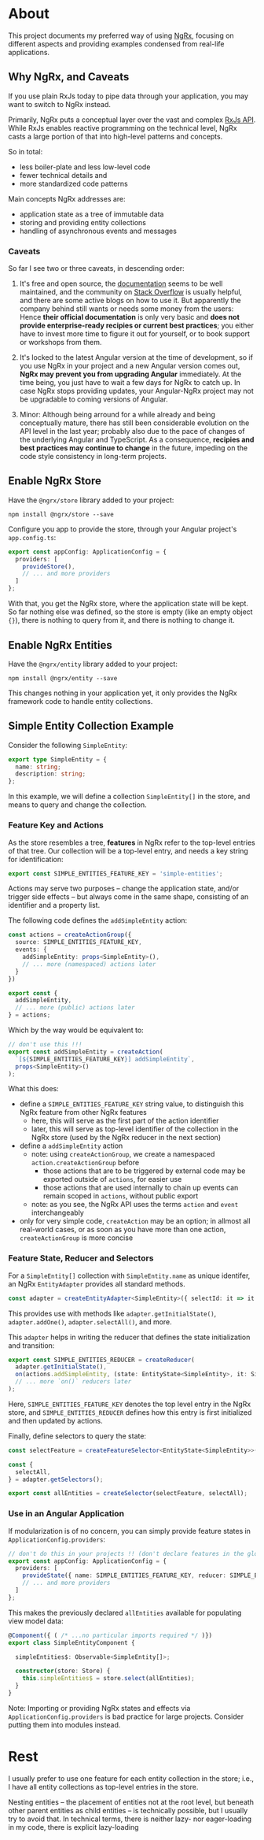 # About

This project documents my preferred way of using [NgRx](https://ngrx.io/),
focusing on different aspects and providing examples condensed from
real-life applications.


## Why NgRx, and Caveats

If you use plain RxJs today to pipe data through your application, you may want to switch to NgRx instead.

Primarily, NgRx puts a conceptual layer over the vast and complex [RxJs API](https://rxjs.dev/guide/overview).
While RxJs enables reactive programming on the technical level, NgRx casts a large portion of that into
high-level patterns and concepts.

So in total:

- less boiler-plate and less low-level code
- fewer technical details and
- more standardized code patterns

Main concepts NgRx addresses are:

- application state as a tree of immutable data
- storing and providing entity collections
- handling of asynchronous events and messages


### Caveats

So far I see two or three caveats, in descending order:

1. It's free and open source, the [documentation](https://ngrx.io/docs) seems to be well maintained,
   and the community on [Stack Overflow](https://stackoverflow.com/questions/tagged/ngrx) is usually
   helpful, and there are some active blogs on how to use it. But apparently the company behind still
   wants or needs some money from the users: Hence **their official documentation** is only very basic and
   **does not provide enterprise-ready recipies or current best practices**; you either have to invest
   more time to figure it out for yourself, or to book support or workshops from them.

2. It's locked to the latest Angular version at the time of development, so if you use NgRx in your
   project and a new Angular version comes out, **NgRx may prevent you from upgrading Angular** immediately.
   At the time being, you just have to wait a few days for NgRx to catch up. In case NgRx stops
   providing updates, your Angular-NgRx project may not be upgradable to coming versions of Angular.

3. Minor: Although being arround for a while already and being conceptually mature, there has still been
   considerable evolution on the API level in the last year; probably also due to the pace of changes of
   the underlying Angular and TypeScript. As a consequence, **recipies and best practices may continue to change**
   in the future, impeding on the code style consistency in long-term projects.


## Enable NgRx Store

Have the `@ngrx/store` library added to your project:

```
npm install @ngrx/store --save
```

Configure you app to provide the store, through your Angular project's `app.config.ts`:

```typescript
export const appConfig: ApplicationConfig = {
  providers: [
    provideStore(),
    // ... and more providers
  ]
};
```

With that, you get the NgRx store, where the application state will be kept.
So far nothing else was defined, so the store is empty (like an empty object `{}`),
there is nothing to query from it, and there is nothing to change it.


## Enable NgRx Entities

Have the `@ngrx/entity` library added to your project:

```
npm install @ngrx/entity --save
```

This changes nothing in your application yet, it only provides the
NgRx framework code to handle entity collections.


## Simple Entity Collection Example

Consider the following `SimpleEntity`:

```typescript
export type SimpleEntity = {
  name: string;
  description: string;
};
```

In this example, we will define a collection `SimpleEntity[]` in the store,
and means to query and change the collection.


### Feature Key and Actions

As the store resembles a tree, **features** in NgRx refer to the top-level
entries of that tree. Our collection will be a top-level entry, and needs a
key string for identification:

```typescript
export const SIMPLE_ENTITIES_FEATURE_KEY = 'simple-entities';
```

Actions may serve two purposes – change the application state, and/or trigger side
effects – but always come in the same shape, consisting of an identifier and a property
list.

The following code defines the `addSimpleEntity` action:

```typescript
const actions = createActionGroup({
  source: SIMPLE_ENTITIES_FEATURE_KEY,
  events: {
    addSimpleEntity: props<SimpleEntity>(),
    // ... more (namespaced) actions later
  }
})

export const {
  addSimpleEntity,
  // ... more (public) actions later
} = actions;
```

Which by the way would be equivalent to:

```typescript
// don't use this !!!
export const addSimpleEntity = createAction(
  `[${SIMPLE_ENTITIES_FEATURE_KEY}] addSimpleEntity`,
  props<SimpleEntity>()
);
```

What this does:

- define a `SIMPLE_ENTITIES_FEATURE_KEY` string value, to distinguish this NgRx feature from other NgRx features
    - here, this will serve as the first part of the action identifier
    - later, this will serve as top-level identifier of the collection in the NgRx store (used by the NgRx reducer in the next section)
- define a `addSimpleEntity` action
    - note: using `createActionGroup`, we create a namespaced `action.createActionGroup` before
        - those actions that are to be triggered by external code may be exported outside of `actions`, for easier use
        - those actions that are used internally to chain up events can remain scoped in `actions`, without public export
    - note: as you see, the NgRx API uses the terms `action` and `event` interchangeably
- only for very simple code, `createAction` may be an option; in allmost all real-world cases, or as soon as you have more than one
  action, `createActionGroup` is more concise


### Feature State, Reducer and Selectors

For a `SimpleEntity[]` collection with `SimpleEntity.name` as unique identifer,
an NgRx `EntityAdapter` provides all standard methods.

```typescript
const adapter = createEntityAdapter<SimpleEntity>({ selectId: it => it.name });
```

This provides use with methods like `adapter.getInitialState()`, `adapter.addOne()`, `adapter.selectAll()`, and more.

This `adapter` helps in writing the reducer that defines the state initialization and transition:

```typescript
export const SIMPLE_ENTITIES_REDUCER = createReducer(
  adapter.getInitialState(),
  on(actions.addSimpleEntity, (state: EntityState<SimpleEntity>, it: SimpleEntity): EntityState<SimpleEntity> => adapter.addOne(it, state)),
  // ... more `on()` reducers later
);
```

Here, `SIMPLE_ENTITIES_FEATURE_KEY` denotes the top level entry in the NgRx store, and `SIMPLE_ENTITIES_REDUCER`
defines how this entry is first initialized and then updated by actions.

Finally, define selectors to query the state:

```typescript
const selectFeature = createFeatureSelector<EntityState<SimpleEntity>>(SIMPLE_ENTITIES_FEATURE_KEY);

const {
  selectAll,
} = adapter.getSelectors();

export const allEntities = createSelector(selectFeature, selectAll);
```

### Use in an Angular Application

If modularization is of no concern, you can simply provide feature states in `ApplicationConfig.providers`:

```typescript
// don't do this in your projects !! (don't declare features in the global app config)
export const appConfig: ApplicationConfig = {
  providers: [
    provideState({ name: SIMPLE_ENTITIES_FEATURE_KEY, reducer: SIMPLE_ENTITIES_REDUCER }),
    // ... and more providers
  ]
};
```

This makes the previously declared `allEntities` available for populating view model data:

```typescript
@Component({ ( /* ...no particular imports required */ )})
export class SimpleEntityComponent {

  simpleEntities$: Observable<SimpleEntity[]>;

  constructor(store: Store) {
    this.simpleEntities$ = store.select(allEntities);
  }
}
```

Note: Importing or providing NgRx states and effects via `ApplicationConfig.providers`
is bad practice for large projects. Consider putting them into modules instead.


# Rest

I usually prefer to use one feature for each entity collection in the store;
i.e., I have all entity collections as top-level entries in the store.

Nesting entities – the placement of entities not at the root level, but beneath
other parent entities as child entities – is technically possible, but I usually
try to avoid that. In technical terms, there is neither lazy- nor eager-loading
in my code, there is explicit lazy-loading

